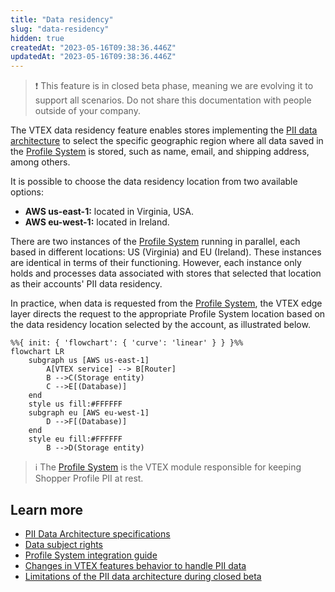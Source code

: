 ```yaml
---
title: "Data residency"
slug: "data-residency"
hidden: true
createdAt: "2023-05-16T09:38:36.446Z"
updatedAt: "2023-05-16T09:38:36.446Z"
---
```


>❗ This feature is in closed beta phase, meaning we are evolving it to support all scenarios. Do not share this documentation with people outside of your company.

The VTEX data residency feature enables stores implementing the [PII data architecture](https://developers.vtex.com/docs/guides/pii-data-architecture) to select the specific geographic region where all data saved in the [Profile System](https://developers.vtex.com/docs/guides/profile-system) is stored, such as name, email, and shipping address, among others.

It is possible to choose the data residency location from two available options:

- **AWS us-east-1:** located in Virginia, USA.
- **AWS eu-west-1:** located in Ireland.

There are two instances of the [Profile System](https://developers.vtex.com/docs/guides/profile-system) running in parallel, each based in different locations: US (Virginia) and EU (Ireland). These instances are identical in terms of their functioning. However, each instance only holds and processes data associated with stores that selected that location as their accounts' PII data residency.

In practice, when data is requested from the [Profile System](https://developers.vtex.com/docs/guides/profile-system), the VTEX edge layer directs the request to the appropriate Profile System location based on the data residency location selected by the account, as illustrated below.

```mermaid
%%{ init: { 'flowchart': { 'curve': 'linear' } } }%%
flowchart LR
    subgraph us [AWS us-east-1]
        A[VTEX service] --> B[Router]
        B -->C(Storage entity)
        C -->E[(Database)]
    end
    style us fill:#FFFFFF
    subgraph eu [AWS eu-west-1]
        D -->F[(Database)]
    end
    style eu fill:#FFFFFF
        B -->D(Storage entity)
```

>ℹ️ The [Profile System](https://developers.vtex.com/docs/guides/profile-system) is the VTEX module responsible for keeping Shopper Profile PII at rest.

## Learn more

- [PII Data Architecture specifications](https://developers.vtex.com/docs/guides/pii-data-architecture-specifications)
- [Data subject rights](https://help.vtex.com/tutorial/data-subject-rights--6imchxTx09icupKMbzHVIM)
- [Profile System integration guide](https://developers.vtex.com/docs/guides/profile-system)
- [Changes in VTEX features behavior to handle PII data](https://developers.vtex.com/docs/guides/changes-in-vtex-features-behavior-to-handle-pii-data)
- [Limitations of the PII data architecture during closed beta](https://developers.vtex.com/docs/guides/limitations-of-the-pii-data-architecture-during-closed-beta)
